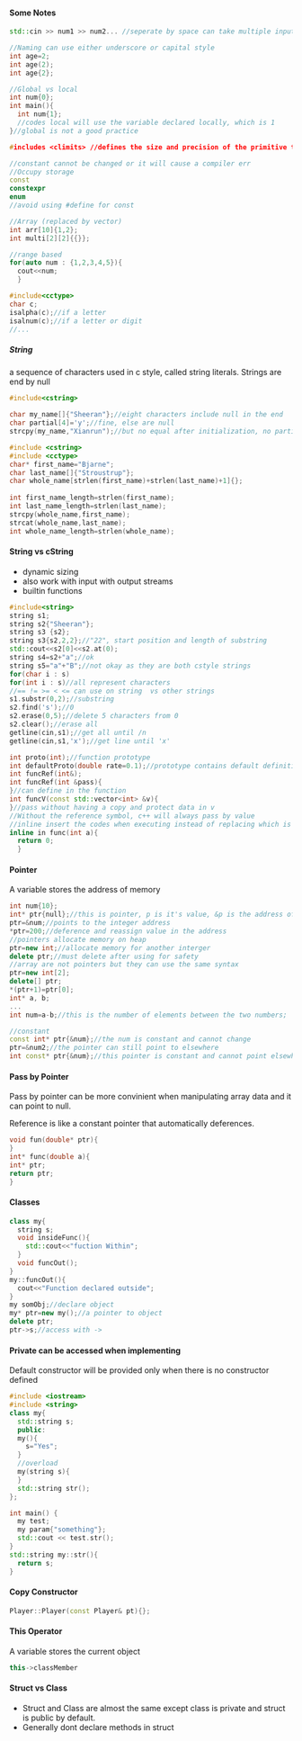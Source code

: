 #### Some Notes

```CPP
std::cin >> num1 >> num2... //seperate by space can take multiple input
```

```CPP
//Naming can use either underscore or capital style
int age=2;
int age(2);
int age{2};
```

```CPP
//Global vs local
int num{0};
int main(){
  int num{1};
  //codes local will use the variable declared locally, which is 1
}//global is not a good practice
```

```CPP
#includes <climits> //defines the size and precision of the primitive type (Machine defined)
```

```CPP
//constant cannot be changed or it will cause a compiler err
//Occupy storage
const
constexpr
enum
//avoid using #define for const
```

```CPP
//Array (replaced by vector)
int arr[10]{1,2};
int multi[2][2]{{}};
```

```CPP
//range based
for(auto num : {1,2,3,4,5}){
  cout<<num;
  }
```

```CPP
#include<cctype>
char c;
isalpha(c);//if a letter
isalnum(c);//if a letter or digit
//...
```

##### String
a sequence of characters used in c style, called string literals. Strings are end by null
```CPP
#include<cstring>

char my_name[]{"Sheeran"};//eight characters include null in the end
char partial[4]='y';//fine, else are null
strcpy(my_name,"Xianrun");//but no equal after initialization, no partial="newS";
```
```CPP
#include <cstring>
#include <cctype>
char* first_name="Bjarne";
char last_name[]{"Stroustrup"};
char whole_name[strlen(first_name)+strlen(last_name)+1]{};
    
int first_name_length=strlen(first_name);
int last_name_length=strlen(last_name);
strcpy(whole_name,first_name);
strcat(whole_name,last_name);
int whole_name_length=strlen(whole_name);
```
#### String vs cString
- dynamic sizing
- also work with input with output streams
- builtin functions

```CPP
#include<string>
string s1;
string s2{"Sheeran"};
string s3 {s2};
string s3{s2,2,2};//"22", start position and length of substring
std::cout<<s2[0]<<s2.at(0);
string s4=s2+"a";//ok
string s5="a"+"B";//not okay as they are both cstyle strings
for(char i : s)
for(int i : s)//all represent characters
//== != >= < <= can use on string  vs other strings
s1.substr(0,2);//substring
s2.find('s');//0
s2.erase(0,5);//delete 5 characters from 0
s2.clear();//erase all
getline(cin,s1);//get all until /n
getline(cin,s1,'x');//get line until 'x'
```

```CPP
int proto(int);//function prototype
int defaultProto(double rate=0.1);//prototype contains default definition
int funcRef(int&);
int funcRef(int &pass){
}//can define in the function
int funcV(const std::vector<int> &v){
}//pass without having a copy and protect data in v
//Without the reference symbol, c++ will always pass by value
//inline insert the codes when executing instead of replacing which is suit for smaller functions
inline in func(int a){
  return 0;
  }
```

#### Pointer
A variable stores the address of memory
```CPP
int num{10};
int* ptr{null};//this is pointer, p is it's value, &p is the address of p, all pointers have the same size
ptr=&num;//points to the integer address
*ptr=200;//deference and reassign value in the address
//pointers allocate memory on heap
ptr=new int;//allocate memory for another interger
delete ptr;//must delete after using for safety
//array are not pointers but they can use the same syntax
ptr=new int[2];
delete[] ptr;
*(ptr+1)=ptr[0];
int* a, b;
...
int num=a-b;//this is the number of elements between the two numbers;

//constant
const int* ptr{&num};//the num is constant and cannot change
ptr=&num2;//the pointer can still point to elsewhere
int const* ptr{&num};//this pointer is constant and cannot point elsewhere
```

#### Pass by Pointer
Pass by pointer can be more convinient when manipulating array data and it can point to null.

Reference is like a constant pointer that automatically deferences.
```CPP
void fun(double* ptr){
}
int* func(double a){
int* ptr;
return ptr;
}
```
#### Classes
```CPP
class my{
  string s;
  void insideFunc(){
    std::cout<<"fuction Within";
  }
  void funcOut();
}
my::funcOut(){
  cout<<"Function declared outside";
}
my somObj;//declare object
my* ptr=new my();//a pointer to object
delete ptr;
ptr->s;//access with ->
```
#### Private can be accessed when implementing
Default constructor will be provided only when there is no constructor defined
```CPP
#include <iostream>
#include <string>
class my{
  std::string s;
  public:
  my(){
    s="Yes";
  }
  //overload
  my(string s){
  }
  std::string str();
};

int main() {
  my test;
  my param{"something"};
  std::cout << test.str();
}
std::string my::str(){
  return s;
}
```

#### Copy Constructor
```CPP
Player::Player(const Player& pt){};
```

#### This Operator
A variable stores the current object
```CPP
this->classMember
```

#### Struct vs Class
- Struct and Class are almost the same except class is private and struct is public by default.
- Generally dont declare methods in struct

